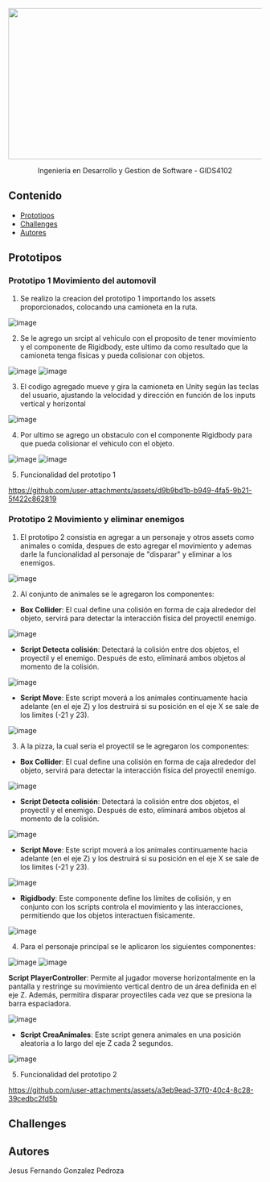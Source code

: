 <p align="center">
    <img src="https://user-images.githubusercontent.com/8560750/195950148-0c0df38e-5f96-45ae-87c3-6922738c612d.jpg" alt="Logo" width=1200 height=300>

  <p align="center">
    Ingenieria en Desarrollo y Gestion de Software - GIDS4102
    <br>
  </p>
</p>


## Contenido

- [Prototipos](#prototipos)
- [Challenges](#challenges)
- [Autores](#autores)


## Prototipos

### Prototipo 1 Movimiento del automovil

1. Se realizo la creacion del prototipo 1 importando los assets proporcionados, colocando una camioneta en la ruta.

![image](https://github.com/user-attachments/assets/0989106a-5942-4d12-b88b-f300a91b9f96)

2. Se le agrego un srcipt al vehiculo con el proposito de tener movimiento y el componente de Rigidbody, este ultimo da como resultado que la camioneta tenga fisicas y pueda colisionar con objetos.

![image](https://github.com/user-attachments/assets/3ec5b7a5-fe34-4b73-88a3-a48cd0bd9e11)
![image](https://github.com/user-attachments/assets/e3ad6898-08a4-436f-ad56-eb93ecf07b28)

3. El codigo agregado mueve y gira la camioneta en Unity según las teclas del usuario, ajustando la velocidad y dirección en función de los inputs vertical y horizontal

![image](https://github.com/user-attachments/assets/d12a2d50-ece2-4d3e-a36c-e4207b787c6f)

4. Por ultimo se agrego un obstaculo con el componente Rigidbody para que pueda colisionar el vehiculo con el objeto.

![image](https://github.com/user-attachments/assets/ebd43b1f-04ae-45f4-9c4e-8c101dfbefc4)
![image](https://github.com/user-attachments/assets/84f6c9cc-5fbb-4db3-b2cd-7c491b0ed3bc)

5. Funcionalidad del prototipo 1
 
https://github.com/user-attachments/assets/d9b9bd1b-b949-4fa5-9b21-5f422c862819

### Prototipo 2 Movimiento y eliminar enemigos

1. El prototipo 2 consistia en agregar a un personaje y otros assets como animales o comida, despues de esto agregar el movimiento y ademas darle la funcionalidad al personaje de "disparar" y eliminar a los enemigos.

![image](https://github.com/user-attachments/assets/c34905a9-f9d3-4614-a15b-b5a06db01a97)

2. Al conjunto de animales se le agregaron los componentes:

  - **Box Collider**: El cual define una colisión en forma de caja alrededor del objeto, servirá para detectar la interacción física del proyectil enemigo.

![image](https://github.com/user-attachments/assets/a1facb30-5a98-4ee9-98fa-7e481115228b)

- **Script Detecta colisión**: Detectará la colisión entre dos objetos, el proyectil y el enemigo. Después de esto, eliminará ambos objetos al momento de la colisión.

![image](https://github.com/user-attachments/assets/192a8f5d-f201-4eef-9c6b-6bd3636c1e70)

- **Script Move**: Este script moverá a los animales continuamente hacia adelante (en el eje Z) y los destruirá si su posición en el eje X se sale de los límites (-21 y 23).

![image](https://github.com/user-attachments/assets/c9e5104a-cb06-4984-a2c2-b992fb6fa1a3)

3. A la pizza, la cual seria el proyectil se le agregaron los componentes:

- **Box Collider**: El cual define una colisión en forma de caja alrededor del objeto, servirá para detectar la interacción física del proyectil enemigo.

![image](https://github.com/user-attachments/assets/a1facb30-5a98-4ee9-98fa-7e481115228b)

- **Script Detecta colisión**: Detectará la colisión entre dos objetos, el proyectil y el enemigo. Después de esto, eliminará ambos objetos al momento de la colisión.

![image](https://github.com/user-attachments/assets/192a8f5d-f201-4eef-9c6b-6bd3636c1e70)

- **Script Move**: Este script moverá a los animales continuamente hacia adelante (en el eje Z) y los destruirá si su posición en el eje X se sale de los límites (-21 y 23).

![image](https://github.com/user-attachments/assets/c9e5104a-cb06-4984-a2c2-b992fb6fa1a3)

- **Rigidbody**: Este componente define los límites de colisión, y en conjunto con los scripts controla el movimiento y las interacciones, permitiendo que los objetos interactuen físicamente.

![image](https://github.com/user-attachments/assets/04d5c839-0913-4498-8c0e-28a5707b5256)

4. Para el personaje principal se le aplicaron los siguientes componentes:

![image](https://github.com/user-attachments/assets/afde2704-a45f-4b9b-905e-7947bd96c97a)
![image](https://github.com/user-attachments/assets/40228040-a280-494a-bb91-2112f30f3475)

**Script PlayerController**: Permite al jugador moverse horizontalmente en la pantalla y restringe su movimiento vertical dentro de un área definida en el eje Z. Además, permitira disparar proyectiles cada vez que se presiona la barra espaciadora.

![image](https://github.com/user-attachments/assets/f9ce93b4-65f3-4e19-bc40-fbcf98884f16)

- **Script CreaAnimales**: Este script genera animales en una posición aleatoria a lo largo del eje Z cada 2 segundos.

![image](https://github.com/user-attachments/assets/d6ce62fa-e61f-4d29-bc4d-0dcb7ae5e5eb)

5. Funcionalidad del prototipo 2

https://github.com/user-attachments/assets/a3eb9ead-37f0-40c4-8c28-39cedbc2fd5b

## Challenges

## Autores
Jesus Fernando Gonzalez Pedroza
